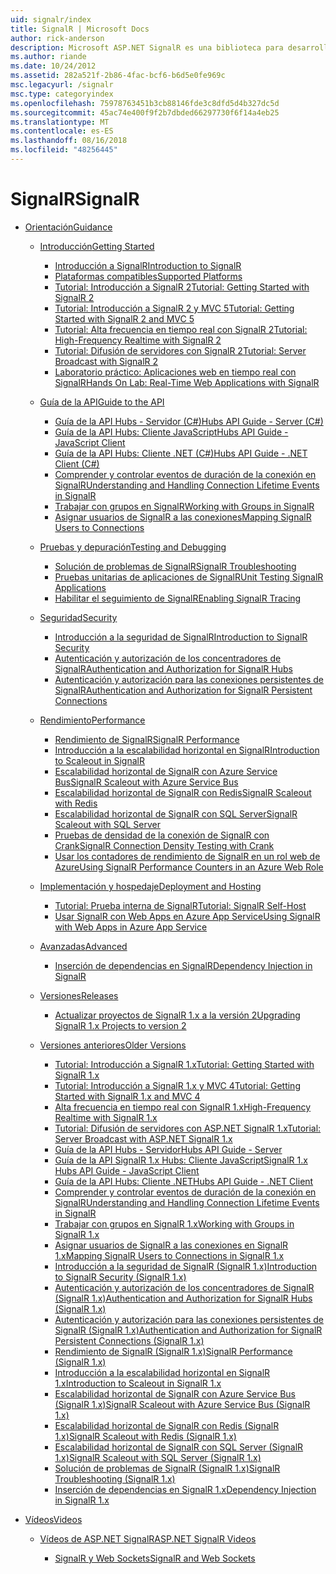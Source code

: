 ```yaml
---
uid: signalr/index
title: SignalR | Microsoft Docs
author: rick-anderson
description: Microsoft ASP.NET SignalR es una biblioteca para desarrolladores de ASP.NET que simplifica el proceso de agregar funcionalidad web en tiempo real a sus aplicaciones.
ms.author: riande
ms.date: 10/24/2012
ms.assetid: 282a521f-2b86-4fac-bcf6-b6d5e0fe969c
msc.legacyurl: /signalr
msc.type: categoryindex
ms.openlocfilehash: 75978763451b3cb88146fde3c8dfd5d4b327dc5d
ms.sourcegitcommit: 45ac74e400f9f2b7dbded66297730f6f14a4eb25
ms.translationtype: MT
ms.contentlocale: es-ES
ms.lasthandoff: 08/16/2018
ms.locfileid: "48256445"
---
```

<a name="signalr"></a><span data-ttu-id="e2ee8-103">SignalR</span><span class="sxs-lookup"><span data-stu-id="e2ee8-103">SignalR</span></span>
====================
- [<span data-ttu-id="e2ee8-104">Orientación</span><span class="sxs-lookup"><span data-stu-id="e2ee8-104">Guidance</span></span>](overview/index.md)

    - [<span data-ttu-id="e2ee8-105">Introducción</span><span class="sxs-lookup"><span data-stu-id="e2ee8-105">Getting Started</span></span>](overview/getting-started/index.md)

        - [<span data-ttu-id="e2ee8-106">Introducción a SignalR</span><span class="sxs-lookup"><span data-stu-id="e2ee8-106">Introduction to SignalR</span></span>](overview/getting-started/introduction-to-signalr.md)
        - [<span data-ttu-id="e2ee8-107">Plataformas compatibles</span><span class="sxs-lookup"><span data-stu-id="e2ee8-107">Supported Platforms</span></span>](overview/getting-started/supported-platforms.md)
        - [<span data-ttu-id="e2ee8-108">Tutorial: Introducción a SignalR 2</span><span class="sxs-lookup"><span data-stu-id="e2ee8-108">Tutorial: Getting Started with SignalR 2</span></span>](overview/getting-started/tutorial-getting-started-with-signalr.md)
        - [<span data-ttu-id="e2ee8-109">Tutorial: Introducción a SignalR 2 y MVC 5</span><span class="sxs-lookup"><span data-stu-id="e2ee8-109">Tutorial: Getting Started with SignalR 2 and MVC 5</span></span>](overview/getting-started/tutorial-getting-started-with-signalr-and-mvc.md)
        - [<span data-ttu-id="e2ee8-110">Tutorial: Alta frecuencia en tiempo real con SignalR 2</span><span class="sxs-lookup"><span data-stu-id="e2ee8-110">Tutorial: High-Frequency Realtime with SignalR 2</span></span>](overview/getting-started/tutorial-high-frequency-realtime-with-signalr.md)
        - [<span data-ttu-id="e2ee8-111">Tutorial: Difusión de servidores con SignalR 2</span><span class="sxs-lookup"><span data-stu-id="e2ee8-111">Tutorial: Server Broadcast with SignalR 2</span></span>](overview/getting-started/tutorial-server-broadcast-with-signalr.md)
        - [<span data-ttu-id="e2ee8-112">Laboratorio práctico: Aplicaciones web en tiempo real con SignalR</span><span class="sxs-lookup"><span data-stu-id="e2ee8-112">Hands On Lab: Real-Time Web Applications with SignalR</span></span>](overview/getting-started/real-time-web-applications-with-signalr.md)
    - [<span data-ttu-id="e2ee8-113">Guía de la API</span><span class="sxs-lookup"><span data-stu-id="e2ee8-113">Guide to the API</span></span>](overview/guide-to-the-api/index.md)

        - [<span data-ttu-id="e2ee8-114">Guía de la API Hubs - Servidor (C#)</span><span class="sxs-lookup"><span data-stu-id="e2ee8-114">Hubs API Guide - Server (C#)</span></span>](overview/guide-to-the-api/hubs-api-guide-server.md)
        - [<span data-ttu-id="e2ee8-115">Guía de la API Hubs: Cliente JavaScript</span><span class="sxs-lookup"><span data-stu-id="e2ee8-115">Hubs API Guide - JavaScript Client</span></span>](overview/guide-to-the-api/hubs-api-guide-javascript-client.md)
        - [<span data-ttu-id="e2ee8-116">Guía de la API Hubs: Cliente .NET (C#)</span><span class="sxs-lookup"><span data-stu-id="e2ee8-116">Hubs API Guide - .NET Client (C#)</span></span>](overview/guide-to-the-api/hubs-api-guide-net-client.md)
        - [<span data-ttu-id="e2ee8-117">Comprender y controlar eventos de duración de la conexión en SignalR</span><span class="sxs-lookup"><span data-stu-id="e2ee8-117">Understanding and Handling Connection Lifetime Events in SignalR</span></span>](overview/guide-to-the-api/handling-connection-lifetime-events.md)
        - [<span data-ttu-id="e2ee8-118">Trabajar con grupos en SignalR</span><span class="sxs-lookup"><span data-stu-id="e2ee8-118">Working with Groups in SignalR</span></span>](overview/guide-to-the-api/working-with-groups.md)
        - [<span data-ttu-id="e2ee8-119">Asignar usuarios de SignalR a las conexiones</span><span class="sxs-lookup"><span data-stu-id="e2ee8-119">Mapping SignalR Users to Connections</span></span>](overview/guide-to-the-api/mapping-users-to-connections.md)
    - [<span data-ttu-id="e2ee8-120">Pruebas y depuración</span><span class="sxs-lookup"><span data-stu-id="e2ee8-120">Testing and Debugging</span></span>](overview/testing-and-debugging/index.md)

        - [<span data-ttu-id="e2ee8-121">Solución de problemas de SignalR</span><span class="sxs-lookup"><span data-stu-id="e2ee8-121">SignalR Troubleshooting</span></span>](overview/testing-and-debugging/troubleshooting.md)
        - [<span data-ttu-id="e2ee8-122">Pruebas unitarias de aplicaciones de SignalR</span><span class="sxs-lookup"><span data-stu-id="e2ee8-122">Unit Testing SignalR Applications</span></span>](overview/testing-and-debugging/unit-testing-signalr-applications.md)
        - [<span data-ttu-id="e2ee8-123">Habilitar el seguimiento de SignalR</span><span class="sxs-lookup"><span data-stu-id="e2ee8-123">Enabling SignalR Tracing</span></span>](overview/testing-and-debugging/enabling-signalr-tracing.md)
    - [<span data-ttu-id="e2ee8-124">Seguridad</span><span class="sxs-lookup"><span data-stu-id="e2ee8-124">Security</span></span>](overview/security/index.md)

        - [<span data-ttu-id="e2ee8-125">Introducción a la seguridad de SignalR</span><span class="sxs-lookup"><span data-stu-id="e2ee8-125">Introduction to SignalR Security</span></span>](overview/security/introduction-to-security.md)
        - [<span data-ttu-id="e2ee8-126">Autenticación y autorización de los concentradores de SignalR</span><span class="sxs-lookup"><span data-stu-id="e2ee8-126">Authentication and Authorization for SignalR Hubs</span></span>](overview/security/hub-authorization.md)
        - [<span data-ttu-id="e2ee8-127">Autenticación y autorización para las conexiones persistentes de SignalR</span><span class="sxs-lookup"><span data-stu-id="e2ee8-127">Authentication and Authorization for SignalR Persistent Connections</span></span>](overview/security/persistent-connection-authorization.md)
    - [<span data-ttu-id="e2ee8-128">Rendimiento</span><span class="sxs-lookup"><span data-stu-id="e2ee8-128">Performance</span></span>](overview/performance/index.md)

        - [<span data-ttu-id="e2ee8-129">Rendimiento de SignalR</span><span class="sxs-lookup"><span data-stu-id="e2ee8-129">SignalR Performance</span></span>](overview/performance/signalr-performance.md)
        - [<span data-ttu-id="e2ee8-130">Introducción a la escalabilidad horizontal en SignalR</span><span class="sxs-lookup"><span data-stu-id="e2ee8-130">Introduction to Scaleout in SignalR</span></span>](overview/performance/scaleout-in-signalr.md)
        - [<span data-ttu-id="e2ee8-131">Escalabilidad horizontal de SignalR con Azure Service Bus</span><span class="sxs-lookup"><span data-stu-id="e2ee8-131">SignalR Scaleout with Azure Service Bus</span></span>](overview/performance/scaleout-with-windows-azure-service-bus.md)
        - [<span data-ttu-id="e2ee8-132">Escalabilidad horizontal de SignalR con Redis</span><span class="sxs-lookup"><span data-stu-id="e2ee8-132">SignalR Scaleout with Redis</span></span>](overview/performance/scaleout-with-redis.md)
        - [<span data-ttu-id="e2ee8-133">Escalabilidad horizontal de SignalR con SQL Server</span><span class="sxs-lookup"><span data-stu-id="e2ee8-133">SignalR Scaleout with SQL Server</span></span>](overview/performance/scaleout-with-sql-server.md)
        - [<span data-ttu-id="e2ee8-134">Pruebas de densidad de la conexión de SignalR con Crank</span><span class="sxs-lookup"><span data-stu-id="e2ee8-134">SignalR Connection Density Testing with Crank</span></span>](overview/performance/signalr-connection-density-testing-with-crank.md)
        - [<span data-ttu-id="e2ee8-135">Usar los contadores de rendimiento de SignalR en un rol web de Azure</span><span class="sxs-lookup"><span data-stu-id="e2ee8-135">Using SignalR Performance Counters in an Azure Web Role</span></span>](overview/performance/using-signalr-performance-counters-in-an-azure-web-role.md)
    - [<span data-ttu-id="e2ee8-136">Implementación y hospedaje</span><span class="sxs-lookup"><span data-stu-id="e2ee8-136">Deployment and Hosting</span></span>](overview/deployment/index.md)

        - [<span data-ttu-id="e2ee8-137">Tutorial: Prueba interna de SignalR</span><span class="sxs-lookup"><span data-stu-id="e2ee8-137">Tutorial: SignalR Self-Host</span></span>](overview/deployment/tutorial-signalr-self-host.md)
        - [<span data-ttu-id="e2ee8-138">Usar SignalR con Web Apps en Azure App Service</span><span class="sxs-lookup"><span data-stu-id="e2ee8-138">Using SignalR with Web Apps in Azure App Service</span></span>](overview/deployment/using-signalr-with-azure-web-sites.md)
    - [<span data-ttu-id="e2ee8-139">Avanzadas</span><span class="sxs-lookup"><span data-stu-id="e2ee8-139">Advanced</span></span>](overview/advanced/index.md)

        - [<span data-ttu-id="e2ee8-140">Inserción de dependencias en SignalR</span><span class="sxs-lookup"><span data-stu-id="e2ee8-140">Dependency Injection in SignalR</span></span>](overview/advanced/dependency-injection.md)
    - [<span data-ttu-id="e2ee8-141">Versiones</span><span class="sxs-lookup"><span data-stu-id="e2ee8-141">Releases</span></span>](overview/releases/index.md)

        - [<span data-ttu-id="e2ee8-142">Actualizar proyectos de SignalR 1.x a la versión 2</span><span class="sxs-lookup"><span data-stu-id="e2ee8-142">Upgrading SignalR 1.x Projects to version 2</span></span>](overview/releases/upgrading-signalr-1x-projects-to-20.md)
    - [<span data-ttu-id="e2ee8-143">Versiones anteriores</span><span class="sxs-lookup"><span data-stu-id="e2ee8-143">Older Versions</span></span>](overview/older-versions/index.md)

        - [<span data-ttu-id="e2ee8-144">Tutorial: Introducción a SignalR 1.x</span><span class="sxs-lookup"><span data-stu-id="e2ee8-144">Tutorial: Getting Started with SignalR 1.x</span></span>](overview/older-versions/tutorial-getting-started-with-signalr.md)
        - [<span data-ttu-id="e2ee8-145">Tutorial: Introducción a SignalR 1.x y MVC 4</span><span class="sxs-lookup"><span data-stu-id="e2ee8-145">Tutorial: Getting Started with SignalR 1.x and MVC 4</span></span>](overview/older-versions/tutorial-getting-started-with-signalr-and-mvc-4.md)
        - [<span data-ttu-id="e2ee8-146">Alta frecuencia en tiempo real con SignalR 1.x</span><span class="sxs-lookup"><span data-stu-id="e2ee8-146">High-Frequency Realtime with SignalR 1.x</span></span>](overview/older-versions/tutorial-high-frequency-realtime-with-signalr.md)
        - [<span data-ttu-id="e2ee8-147">Tutorial: Difusión de servidores con ASP.NET SignalR 1.x</span><span class="sxs-lookup"><span data-stu-id="e2ee8-147">Tutorial: Server Broadcast with ASP.NET SignalR 1.x</span></span>](overview/older-versions/tutorial-server-broadcast-with-aspnet-signalr.md)
        - [<span data-ttu-id="e2ee8-148">Guía de la API Hubs - Servidor</span><span class="sxs-lookup"><span data-stu-id="e2ee8-148">Hubs API Guide - Server</span></span>](overview/older-versions/signalr-1x-hubs-api-guide-server.md)
        - [<span data-ttu-id="e2ee8-149">Guía de la API SignalR 1.x Hubs: Cliente JavaScript</span><span class="sxs-lookup"><span data-stu-id="e2ee8-149">SignalR 1.x Hubs API Guide - JavaScript Client</span></span>](overview/older-versions/signalr-1x-hubs-api-guide-javascript-client.md)
        - [<span data-ttu-id="e2ee8-150">Guía de la API Hubs: Cliente .NET</span><span class="sxs-lookup"><span data-stu-id="e2ee8-150">Hubs API Guide - .NET Client</span></span>](overview/older-versions/signalr-1x-hubs-api-guide-net-client.md)
        - [<span data-ttu-id="e2ee8-151">Comprender y controlar eventos de duración de la conexión en SignalR</span><span class="sxs-lookup"><span data-stu-id="e2ee8-151">Understanding and Handling Connection Lifetime Events in SignalR</span></span>](overview/older-versions/handling-connection-lifetime-events.md)
        - [<span data-ttu-id="e2ee8-152">Trabajar con grupos en SignalR 1.x</span><span class="sxs-lookup"><span data-stu-id="e2ee8-152">Working with Groups in SignalR 1.x</span></span>](overview/older-versions/working-with-groups.md)
        - [<span data-ttu-id="e2ee8-153">Asignar usuarios de SignalR a las conexiones en SignalR 1.x</span><span class="sxs-lookup"><span data-stu-id="e2ee8-153">Mapping SignalR Users to Connections in SignalR 1.x</span></span>](overview/older-versions/mapping-users-to-connections.md)
        - [<span data-ttu-id="e2ee8-154">Introducción a la seguridad de SignalR (SignalR 1.x)</span><span class="sxs-lookup"><span data-stu-id="e2ee8-154">Introduction to SignalR Security (SignalR 1.x)</span></span>](overview/older-versions/introduction-to-security.md)
        - [<span data-ttu-id="e2ee8-155">Autenticación y autorización de los concentradores de SignalR (SignalR 1.x)</span><span class="sxs-lookup"><span data-stu-id="e2ee8-155">Authentication and Authorization for SignalR Hubs (SignalR 1.x)</span></span>](overview/older-versions/hub-authorization.md)
        - [<span data-ttu-id="e2ee8-156">Autenticación y autorización para las conexiones persistentes de SignalR (SignalR 1.x)</span><span class="sxs-lookup"><span data-stu-id="e2ee8-156">Authentication and Authorization for SignalR Persistent Connections (SignalR 1.x)</span></span>](overview/older-versions/persistent-connection-authorization.md)
        - [<span data-ttu-id="e2ee8-157">Rendimiento de SignalR (SignalR 1.x)</span><span class="sxs-lookup"><span data-stu-id="e2ee8-157">SignalR Performance (SignalR 1.x)</span></span>](overview/older-versions/signalr-performance.md)
        - [<span data-ttu-id="e2ee8-158">Introducción a la escalabilidad horizontal en SignalR 1.x</span><span class="sxs-lookup"><span data-stu-id="e2ee8-158">Introduction to Scaleout in SignalR 1.x</span></span>](overview/older-versions/scaleout-in-signalr.md)
        - [<span data-ttu-id="e2ee8-159">Escalabilidad horizontal de SignalR con Azure Service Bus (SignalR 1.x)</span><span class="sxs-lookup"><span data-stu-id="e2ee8-159">SignalR Scaleout with Azure Service Bus (SignalR 1.x)</span></span>](overview/older-versions/scaleout-with-windows-azure-service-bus.md)
        - [<span data-ttu-id="e2ee8-160">Escalabilidad horizontal de SignalR con Redis (SignalR 1.x)</span><span class="sxs-lookup"><span data-stu-id="e2ee8-160">SignalR Scaleout with Redis (SignalR 1.x)</span></span>](overview/older-versions/scaleout-with-redis.md)
        - [<span data-ttu-id="e2ee8-161">Escalabilidad horizontal de SignalR con SQL Server (SignalR 1.x)</span><span class="sxs-lookup"><span data-stu-id="e2ee8-161">SignalR Scaleout with SQL Server (SignalR 1.x)</span></span>](overview/older-versions/scaleout-with-sql-server.md)
        - [<span data-ttu-id="e2ee8-162">Solución de problemas de SignalR (SignalR 1.x)</span><span class="sxs-lookup"><span data-stu-id="e2ee8-162">SignalR Troubleshooting (SignalR 1.x)</span></span>](overview/older-versions/troubleshooting.md)
        - [<span data-ttu-id="e2ee8-163">Inserción de dependencias en SignalR 1.x</span><span class="sxs-lookup"><span data-stu-id="e2ee8-163">Dependency Injection in SignalR 1.x</span></span>](overview/older-versions/dependency-injection.md)
- [<span data-ttu-id="e2ee8-164">Vídeos</span><span class="sxs-lookup"><span data-stu-id="e2ee8-164">Videos</span></span>](videos/index.md)

    - [<span data-ttu-id="e2ee8-165">Vídeos de ASP.NET SignalR</span><span class="sxs-lookup"><span data-stu-id="e2ee8-165">ASP.NET SignalR Videos</span></span>](videos/getting-started/index.md)

        - [<span data-ttu-id="e2ee8-166">SignalR y Web Sockets</span><span class="sxs-lookup"><span data-stu-id="e2ee8-166">SignalR and Web Sockets</span></span>](videos/getting-started/signalr-and-web-sockets.md)
